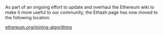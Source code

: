 As part of an ongoing effort to update and overhaul the Ethereum wiki to make it more useful to our community, the Ethash page has now moved to the following location.

[ethereum.org/mining-algorithms](https://ethereum.org/en/developers/docs/consensus-mechanisms/pow/mining-algorithms/)